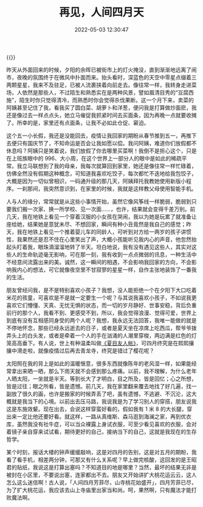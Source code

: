 ﻿---
categories:
- 生活感悟
copyright: true
date: 2022-05-03 12:30:47
description: ''
slug: Say-Good-Bye-To-April
tags:
- 随笔
- 生活
- 四月
- 感悟
title: 再见，人间四月天
toc: true
image: /posts/再见-人间四月天/20220503221743.jpg
---
{{<meting server="netease" type="song" id="541853">}}

昨天从外面回来的时候，夕阳的余晖已被街市上的灯火掩没，直到渐渐地远离了闹市，夜晚的氛围终于在微风中扑面而来。抬头看时，深蓝色的天空中零星点缀着三两颗星星，我来不及驻足，已被人流裹挟着向前走去。像往常一样，我转身走进菜场，人依然是那些人，不过陌生和熟悉实在是两种风景，譬如眉清目秀的“豆腐西施”，陌生时你只觉得清冷，而熟悉时你会觉得杀伐果断。这一个月下来，卖菜的阿姨甚至记住了我，看我买了圆白菜、胡萝卜和洋葱，便问我是打算做炒面麽，我还是像过去一样点点头，她立马催促我抓紧时间去买面条，因为再晚一点就要收摊了。所幸的是，家里还有点面条，让我不必如此仓促、窘迫。

这个五一小长假，我还是没能回去，疫情让我回家的期盼从春节推到五一，再推下去便只有国庆节了，不知命运是否会让我如愿以偿。我问阿姨，难道你们放假都不休息吗？阿姨只是笑着说，我们放假了你去哪里买菜啊！我倒不是担心这个，只是在上班族眼中的 996、大小周，在这个世界上一部分人的眼中是如此的稀疏平常。我立马联想到了我的母亲，我每次就算回到家里，她还是像往常一样忙碌着，仿佛全然没有假期这种概念，可知道我喜欢吃饺子，每次都忙不迭地给我包饺子，大概是因为一切似曾相识，一码通升级的那几天，阿姨拜托我教她使用新版小程序。一刹那间，我突然意识到，在家里的时候，我就是这样教父母使用智能手机。

人与人的缘分，常常就是从这些小事情开始，虽然它像风筝线一样脆弱，脆弱到只要我们搬一次家、换一所学校、见一次面……，也许，结果就会变得千差万别。前几天，我在地铁上看见一个穿着汉服的小女孩在哭闹，我以为她是玩累了就准备让座给她，结果她是意犹未尽、不想回家，瞬间有种小丑竟然是我自己的感觉；昨天，我在地铁上看见一个推着婴儿车的同龄人，可听到对方给一两岁的孩子讲惯性，我果然还是忍不住在心里笑出了声，大概小孩能听见我内心的声音，他忽然抬起头盯着我，眼珠滴溜溜地转了半天。坦白地说，我有没有遇见这些人，其实对这些人的生命轨迹毫无影响，可在那一刻，我有收到一点点微弱的讯息，一种生活中不经意间流露出来的美。诚然，这一瞬间的相遇，不会影响我回家的方向，不会影响我内心的想法，可它就像夜空里不甘寂寥的星星一样，自作主张地装饰了一番我的生活。

朋友曾经问我，是不是特别喜欢小孩子？我想，没人能拒绝一个在夕阳下大口吃着米花的孩童，可喜欢是不是就一定要生一个呢？与其说我喜欢小孩子，不如说我更喜欢它们懵懂、天真、无忧无惧的状态，而一切的岁月静好、世事安稳，背后负重前行的那个人，我看不到、更感受不到，所以，我会觉得浪漫、觉得可爱，世界上到底有没有互相感同身受的两个人呢？我想，我永远无法回答，我唯一能做的就是不停地怀念，那些已经永远逝去的日子，或者是夏天坐在凉席上吃西瓜，帮爷爷拨弄头上的白头发，或者是牵着一个人的手在汹涌的人潮里穿梭，两边满是红色的灯笼高高垂下。有人说，世上有种温柔叫做[《夏目友人帐》](https://movie.douban.com/subject/3060542/)，可四月终究是在熙熙攘攘中滑走啦，就像疫情过后再去青龙寺，终究是错过了樱花呢？

太阳照在我的背上是如此的温暖惬意，很多东西就像陈年的老风湿一样，如果能经常拿出来晒一晒，那么下雨天就不会感到那么疼痛。以前，我不理解，为什么老年人晒太阳，一坐就是半天。等到长大了才明白，目之所及，皆是回忆；心之所想，皆是过往；眼之所看，皆是遗憾。前几天，我在家里翻来覆去地找了好几遍，找一副放了很久的画，也许是搬家的时候弄丢了吧，虽有遗憾，不逃避、不沉沦，这大概就是我当下的心境。以前出去压马路，我说我是为了学习别人的穿搭，朋友说我这是东施效颦。现在出去，会说这样穿蛮好看的，假如我有 1 米 8 的大长腿，穿出来一定比他还要好看。就这样，一路从真维斯、森马逛到海澜之家，再到优衣库，虽然我没有社牛症，可以当众裸露上身试衣服，可至少看见喜欢的衣服，会对着镜子亲自穿来试试看，期待更好的自己，接纳当下的自己，这就是我现在的生存哲学。

某个时刻，报话大楼的钟声缓缓敲响，这是对四月的告别，这是对五月的期盼，我看了看手机，相差两分钟，可那又有什么关系呢？早上做完核酸，这回发的是王昭君的贴纸，我说这是打算出塞吗？不知道目的地是哪里？当然，最坏的结果无非是被封在小区里，不要说出塞，连家都出不去。朋友又开始讲扩大桃花运云云，这人怎么这么迷信啊！古人说，「人间四月芳菲尽，山寺桃花始盛开」，四月芳菲已尽，为了扩大桃花运，我应该去山上寺庙里出家当和尚。呵，果然啊，只有魔法才能打败魔法啊。
